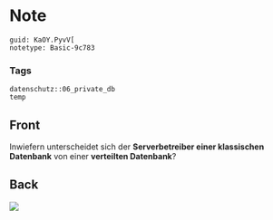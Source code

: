 # Note
```
guid: KaOY.PyvV[
notetype: Basic-9c783
```

### Tags
```
datenschutz::06_private_db
temp
```

## Front
Inwiefern unterscheidet sich der <b>Serverbetreiber einer klassischen Datenbank</b> von einer <b>verteilten Datenbank</b>?

## Back
<img src="paste-5710ce408015d7cd0d78082d5f8262504dbfd9d7.jpg">
